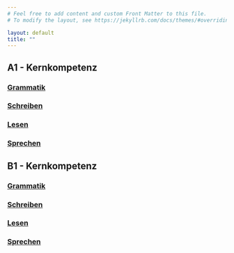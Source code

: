 ```yaml
---
# Feel free to add content and custom Front Matter to this file.
# To modify the layout, see https://jekyllrb.com/docs/themes/#overriding-theme-defaults

layout: default
title: ""
---
```

## A1 - Kernkompetenz

### [Grammatik](/A1/grammatik)

### [Schreiben](/A1/schreiben)

### [Lesen](/A1/lesen)

### [Sprechen](/A1/sprechen)


## B1 - Kernkompetenz

### [Grammatik](/B1/grammatik)

### [Schreiben](/B1/schreiben)

### [Lesen](/B1/lesen)

### [Sprechen](/B1/sprechen)